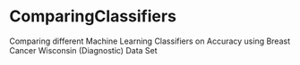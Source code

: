 # ComparingClassifiers
Comparing different Machine Learning Classifiers on Accuracy using Breast Cancer Wisconsin (Diagnostic) Data Set
